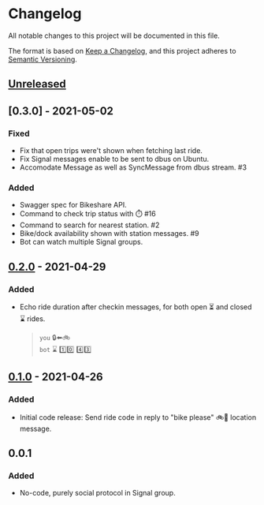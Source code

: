 # Changelog
All notable changes to this project will be documented in this file.

The format is based on [Keep a Changelog](https://keepachangelog.com/en/1.0.0/),
and this project adheres to [Semantic Versioning](https://semver.org/spec/v2.0.0.html).

## [Unreleased]

## [0.3.0] - 2021-05-02
### Fixed
- Fix that open trips were't shown when fetching last ride.
- Fix Signal messages enable to be sent to dbus on Ubuntu.
- Accomodate Message as well as SyncMessage from dbus stream. #3

### Added
- Swagger spec for Bikeshare API.
- Command to check trip status with :stopwatch: #16
- Command to search for nearest station. #2
- Bike/dock availability shown with station messages. #9
- Bot can watch multiple Signal groups.

## [0.2.0] - 2021-04-29
### Added
- Echo ride duration after checkin messages, for both open
  :hourglass_flowing_sand: and closed :hourglass: rides.
    > `you` :lock::arrow_left::bike:  
    > `bot` :hourglass: :one::zero: :four::three:

## [0.1.0] - 2021-04-26
### Added
- Initial code release: Send ride code in reply to "bike please" :bike::pray: location message.

## 0.0.1
### Added
- No-code, purely social protocol in Signal group.

<!-- Links -->
   [Unreleased]: https://github.com/patcon/bikebikeshareshare-bot/compare/v0.3.0...HEAD
   [0.2.0]: https://github.com/patcon/bikebikeshareshare-bot/compare/v0.2.0...v0.3.0
   [0.2.0]: https://github.com/patcon/bikebikeshareshare-bot/compare/v0.1.0...v0.2.0
   [0.1.0]: https://github.com/patcon/bikebikeshareshare-bot/releases/tag/v0.1.0
